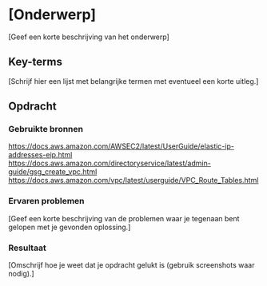 # [Onderwerp]
[Geef een korte beschrijving van het onderwerp]

## Key-terms
[Schrijf hier een lijst met belangrijke termen met eventueel een korte uitleg.]

## Opdracht
### Gebruikte bronnen
https://docs.aws.amazon.com/AWSEC2/latest/UserGuide/elastic-ip-addresses-eip.html  
https://docs.aws.amazon.com/directoryservice/latest/admin-guide/gsg_create_vpc.html  
https://docs.aws.amazon.com/vpc/latest/userguide/VPC_Route_Tables.html  

### Ervaren problemen
[Geef een korte beschrijving van de problemen waar je tegenaan bent gelopen met je gevonden oplossing.]

### Resultaat
[Omschrijf hoe je weet dat je opdracht gelukt is (gebruik screenshots waar nodig).]
